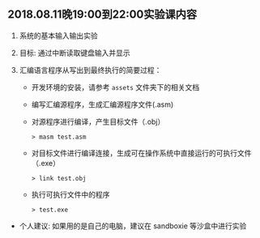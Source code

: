##	2018.08.11晚19:00到22:00实验课内容

1.	系统的基本输入输出实验

2.	目标: 通过中断读取键盘输入并显示

3.	汇编语言程序从写出到最终执行的简要过程：

	*	开发环境的安装，请参考 `assets` 文件夹下的相关文档

	*	编写汇编源程序，生成汇编源程序文件(.asm)

	*	对源程序进行编译，产生目标文件（.obj）

		```dos
		> masm test.asm
		```

	*	对目标文件进行编译连接，生成可在操作系统中直接运行的可执行文件（.exe）

		```dos
		> link test.obj
		```

	*	执行可执行文件中的程序

		```dos
		> test.exe
		```

*	个人建议: 如果用的是自己的电脑，建议在 sandboxie 等沙盒中进行实验
